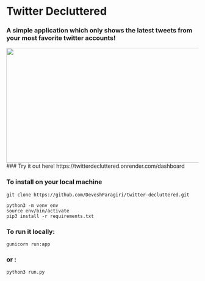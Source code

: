 # Twitter Decluttered
### A simple application which only shows the latest tweets from your most favorite twitter accounts!
<img src="https://media.giphy.com/media/rFWdd3on1K2ZU6Wa8l/giphy.gif" width="600" height="300" />
### Try it out here! https://twitterdecluttered.onrender.com/dashboard

### To install on your local machine
```
git clone https://github.com/DeveshParagiri/twitter-decluttered.git

```
```
python3 -m venv env
source env/bin/activate
pip3 install -r requirements.txt

```
### To run it locally:
```
gunicorn run:app

```
### or :
```
python3 run.py

```
